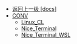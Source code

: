 - [返回上一级 [docs]](docs/)
- [CONV](docs/CONV/)
  - [Linux_CL](docs/CONV/Linux_CL.md)
  - [Nice_Terminal](docs/CONV/Nice_Terminal.md)
  - [Nice_Terminal_WSL](docs/CONV/Nice_Terminal_WSL.md)
